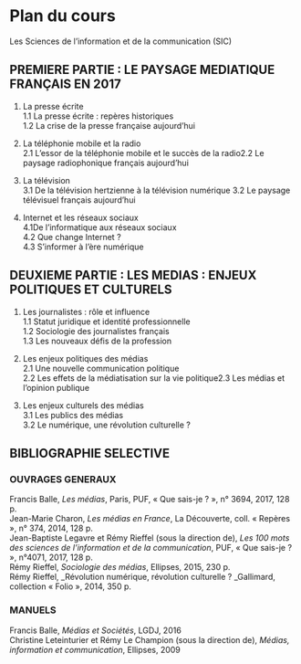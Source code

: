# Plan du cours

Les Sciences de l’information et de la communication \(SIC\)

## PREMIERE PARTIE : LE PAYSAGE MEDIATIQUE FRANÇAIS EN 2017

1. La presse écrite  
   1.1 La presse écrite : repères historiques  
   1.2 La crise de la presse française aujourd’hui

2. La téléphonie mobile et la radio  
   2.1 L’essor de la téléphonie mobile et le succès de la radio2.2 Le paysage radiophonique français aujourd’hui

3. La télévision  
   3.1 De la télévision hertzienne à la télévision numérique 3.2 Le paysage télévisuel français aujourd’hui

4. Internet et les réseaux sociaux  
   4.1De l’informatique aux réseaux sociaux  
   4.2 Que change Internet ?  
   4.3 S’informer à l’ère numérique

## DEUXIEME PARTIE : LES MEDIAS : ENJEUX POLITIQUES ET CULTURELS

1. Les journalistes : rôle et influence  
   1.1 Statut juridique et identité professionnelle  
   1.2 Sociologie des journalistes français  
   1.3 Les nouveaux défis de la profession

2. Les enjeux politiques des médias  
   2.1 Une nouvelle communication politique  
   2.2 Les effets de la médiatisation sur la vie politique2.3 Les médias et l’opinion publique

3. Les enjeux culturels des médias  
   3.1 Les publics des médias  
   3.2 Le numérique, une révolution culturelle ?

## BIBLIOGRAPHIE SELECTIVE

### OUVRAGES GENERAUX

Francis Balle, _Les médias_, Paris, PUF, « Que sais-je ? », n° 3694, 2017, 128 p.  
Jean-Marie Charon, _Les médias en France_, La Découverte, coll. « Repères », n° 374, 2014, 128 p.  
Jean-Baptiste Legavre et Rémy Rieffel \(sous la direction de\), _Les 100 mots des sciences de l’information et de la communication_, PUF, « Que sais-je ? », n°4071, 2017, 128 p.  
Rémy Rieffel, _Sociologie des médias_, Ellipses, 2015, 230 p.  
Rémy Rieffel, \_Révolution numérique, révolution culturelle ? \_Gallimard, collection « Folio », 2014, 350 p.

### MANUELS

Francis Balle, _Médias et Sociétés_, LGDJ, 2016  
Christine Leteinturier et Rémy Le Champion \(sous la direction de\), _Médias, information et communication_, Ellipses, 2009

